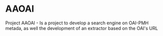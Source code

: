 AAOAI
=====

Project AAOAI - Is a project to develop a search engine on OAI-PMH metada, as well the development of an extractor based on the OAI's URL
